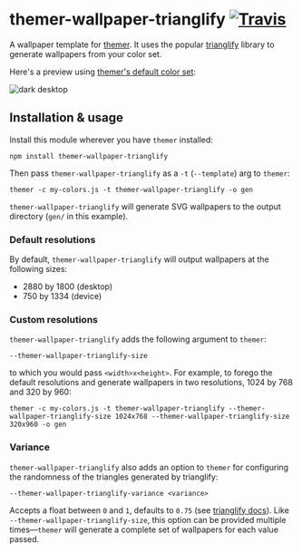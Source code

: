# themer-wallpaper-trianglify [![Travis](https://img.shields.io/travis/mjswensen/themer-wallpaper-trianglify.svg)](https://travis-ci.org/mjswensen/themer-wallpaper-trianglify)

A wallpaper template for [themer](https://github.com/mjswensen/themer). It uses the popular [trianglify](https://github.com/qrohlf/trianglify) library to generate wallpapers from your color set.

Here's a preview using [themer's default color set](https://github.com/mjswensen/themer/tree/master/packages/themer-colors-default):

![dark desktop](https://cdn.rawgit.com/mjswensen/themer-wallpaper-trianglify/82e7b265/assets/desktop-dark.svg)

## Installation & usage

Install this module wherever you have `themer` installed:

    npm install themer-wallpaper-trianglify

Then pass `themer-wallpaper-trianglify` as a `-t` (`--template`) arg to `themer`:

    themer -c my-colors.js -t themer-wallpaper-trianglify -o gen

`themer-wallpaper-trianglify` will generate SVG wallpapers to the output directory (`gen/` in this example).

### Default resolutions

By default, `themer-wallpaper-trianglify` will output wallpapers at the following sizes:

* 2880 by 1800 (desktop)
* 750 by 1334 (device)

### Custom resolutions

`themer-wallpaper-trianglify` adds the following argument to `themer`:

    --themer-wallpaper-trianglify-size

to which you would pass `<width>x<height>`. For example, to forego the default resolutions and generate wallpapers in two resolutions, 1024 by 768 and 320 by 960:

    themer -c my-colors.js -t themer-wallpaper-trianglify --themer-wallpaper-trianglify-size 1024x768 --themer-wallpaper-trianglify-size 320x960 -o gen

### Variance

`themer-wallpaper-trianglify` also adds an option to `themer` for configuring the randomness of the triangles generated by trianglify:

    --themer-wallpaper-trianglify-variance <variance>

Accepts a float between `0` and `1`, defaults to `0.75` (see [trianglify docs](https://github.com/qrohlf/trianglify#variance)). Like `--themer-wallpaper-trianglify-size`, this option can be provided multiple times—`themer` will generate a complete set of wallpapers for each value passed.
